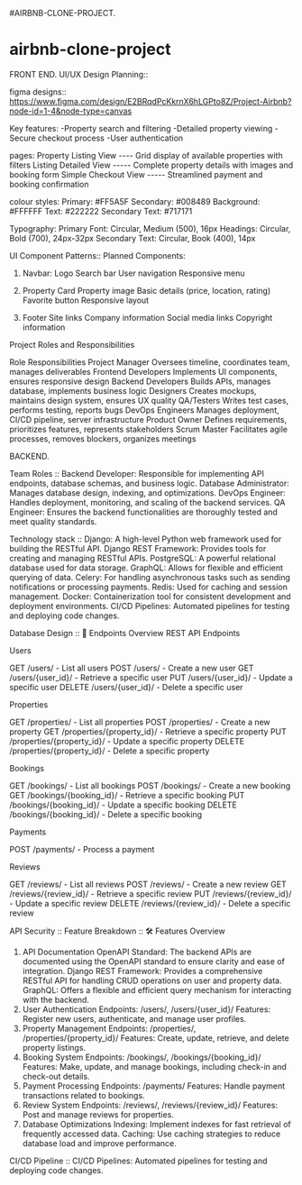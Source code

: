 #AIRBNB-CLONE-PROJECT.

# airbnb-clone-project

FRONT END.
UI/UX Design Planning::

figma designs:: https://www.figma.com/design/E2BRqdPcKkrnX6hLGPto8Z/Project-Airbnb?node-id=1-4&node-type=canvas

Key features:
-Property search and filtering
-Detailed property viewing
-Secure checkout process
-User authentication


pages:
Property Listing View	---- Grid display of available properties with filters
Listing Detailed View	----- Complete property details with images and booking form
Simple Checkout View -----	Streamlined payment and booking confirmation


colour styles:
Primary: #FF5A5F
Secondary: #008489
Background: #FFFFFF
Text: #222222
Secondary Text: #717171

Typography:
Primary Font: Circular, Medium (500), 16px
Headings: Circular, Bold (700), 24px-32px
Secondary Text: Circular, Book (400), 14px


UI Component Patterns::
Planned Components:
1. Navbar:
Logo
Search bar
User navigation
Responsive menu

2. Property Card
Property image
Basic details (price, location, rating)
Favorite button
Responsive layout

4. Footer
Site links
Company information
Social media links
Copyright information





Project Roles and Responsibilities

Role	                 Responsibilities
Project Manager 	     Oversees timeline, coordinates team, manages deliverables
Frontend Developers	   Implements UI components, ensures responsive design
Backend Developers	   Builds APIs, manages database, implements business logic
Designers	             Creates mockups, maintains design system, ensures UX quality
QA/Testers	           Writes test cases, performs testing, reports bugs
DevOps Engineers	     Manages deployment, CI/CD pipeline, server infrastructure
Product Owner	         Defines requirements, prioritizes features, represents stakeholders
Scrum Master	         Facilitates agile processes, removes blockers, organizes meetings




BACKEND.

Team Roles  ::
Backend Developer:         Responsible for implementing API endpoints, database schemas, and business logic.
Database Administrator:    Manages database design, indexing, and optimizations.
DevOps Engineer:           Handles deployment, monitoring, and scaling of the backend services.
QA Engineer:               Ensures the backend functionalities are thoroughly tested and meet quality standards.


Technology stack   ::
Django:                  A high-level Python web framework used for building the RESTful API.
Django REST Framework:   Provides tools for creating and managing RESTful APIs.
PostgreSQL:              A powerful relational database used for data storage.
GraphQL:                 Allows for flexible and efficient querying of data.
Celery:                  For handling asynchronous tasks such as sending notifications or processing payments.
Redis:                   Used for caching and session management.
Docker:                  Containerization tool for consistent development and deployment environments.
CI/CD Pipelines:         Automated pipelines for testing and deploying code changes.


Database Design  ::
📌 Endpoints Overview
REST API Endpoints

Users

GET /users/ - List all users
POST /users/ - Create a new user
GET /users/{user_id}/ - Retrieve a specific user
PUT /users/{user_id}/ - Update a specific user
DELETE /users/{user_id}/ - Delete a specific user

Properties

GET /properties/ - List all properties
POST /properties/ - Create a new property
GET /properties/{property_id}/ - Retrieve a specific property
PUT /properties/{property_id}/ - Update a specific property
DELETE /properties/{property_id}/ - Delete a specific property

Bookings

GET /bookings/ - List all bookings
POST /bookings/ - Create a new booking
GET /bookings/{booking_id}/ - Retrieve a specific booking
PUT /bookings/{booking_id}/ - Update a specific booking
DELETE /bookings/{booking_id}/ - Delete a specific booking

Payments

POST /payments/ - Process a payment

Reviews

GET /reviews/ - List all reviews
POST /reviews/ - Create a new review
GET /reviews/{review_id}/ - Retrieve a specific review
PUT /reviews/{review_id}/ - Update a specific review
DELETE /reviews/{review_id}/ - Delete a specific review

API Security  ::
Feature Breakdown ::
🛠️ Features Overview
1. API Documentation
OpenAPI Standard: The backend APIs are documented using the OpenAPI standard to ensure clarity and ease of integration.
Django REST Framework: Provides a comprehensive RESTful API for handling CRUD operations on user and property data.
GraphQL: Offers a flexible and efficient query mechanism for interacting with the backend.
2. User Authentication
Endpoints: /users/, /users/{user_id}/
Features: Register new users, authenticate, and manage user profiles.
3. Property Management
Endpoints: /properties/, /properties/{property_id}/
Features: Create, update, retrieve, and delete property listings.
4. Booking System
Endpoints: /bookings/, /bookings/{booking_id}/
Features: Make, update, and manage bookings, including check-in and check-out details.
5. Payment Processing
Endpoints: /payments/
Features: Handle payment transactions related to bookings.
6. Review System
Endpoints: /reviews/, /reviews/{review_id}/
Features: Post and manage reviews for properties.
7. Database Optimizations
Indexing: Implement indexes for fast retrieval of frequently accessed data.
Caching: Use caching strategies to reduce database load and improve performance.



CI/CD Pipeline   ::
CI/CD Pipelines: Automated pipelines for testing and deploying code changes.






